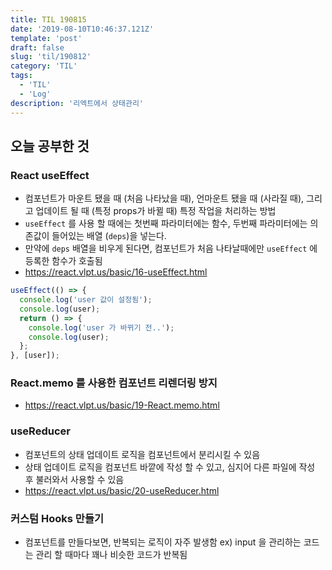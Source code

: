 ```yaml
---
title: TIL 190815 
date: '2019-08-10T10:46:37.121Z'
template: 'post'
draft: false
slug: 'til/190812'
category: 'TIL'
tags:
  - 'TIL'
  - 'Log'
description: '리엑트에서 상태관리'
---
```


## 오늘 공부한 것

### React useEffect

- 컴포넌트가 마운트 됐을 때 (처음 나타났을 때), 언마운트 됐을 때 (사라질 때), 그리고 업데이트 될 때 (특정 props가 바뀔 때) 특정 작업을 처리하는 방법
- `useEffect` 를 사용 할 때에는 첫번째 파라미터에는 함수, 두번째 파라미터에는 의존값이 들어있는 배열 (`deps`)을 넣는다. 
- 만약에 `deps` 배열을 비우게 된다면, 컴포넌트가 처음 나타날때에만 `useEffect` 에 등록한 함수가 호출됨
- https://react.vlpt.us/basic/16-useEffect.html

```js
useEffect(() => {
  console.log('user 값이 설정됨');
  console.log(user);
  return () => {
    console.log('user 가 바뀌기 전..');
    console.log(user);
  };
}, [user]);
```

### React.memo 를 사용한 컴포넌트 리렌더링 방지

- https://react.vlpt.us/basic/19-React.memo.html

### useReducer

- 컴포넌트의 상태 업데이트 로직을 컴포넌트에서 분리시킬 수 있음
- 상태 업데이트 로직을 컴포넌트 바깥에 작성 할 수 있고, 심지어 다른 파일에 작성 후 불러와서 사용할 수 있음
- https://react.vlpt.us/basic/20-useReducer.html

### 커스텀 Hooks 만들기

- 컴포넌트를 만들다보면, 반복되는 로직이 자주 발생함 ex) input 을 관리하는 코드는 관리 할 때마다 꽤나 비슷한 코드가 반복됨

  

